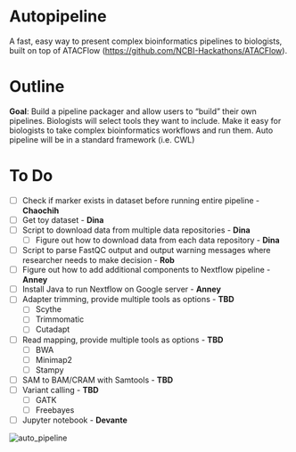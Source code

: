 # Autopipeline
A fast, easy way to present complex bioinformatics pipelines to biologists, built on top of ATACFlow (https://github.com/NCBI-Hackathons/ATACFlow).

# Outline
**Goal**: Build a pipeline packager and allow users to “build” their own pipelines. Biologists will select tools they want to include. Make it easy for biologists to take complex bioinformatics workflows and run them. Auto pipeline will be in a standard framework (i.e. CWL)

# To Do
- [ ] Check if marker exists in dataset before running entire pipeline - **Chaochih**
- [ ] Get toy dataset - **Dina**
- [ ] Script to download data from multiple data repositories - **Dina**
    - [ ] Figure out how to download data from each data repository - **Dina**
- [ ] Script to parse FastQC output and output warning messages where researcher needs to make decision - **Rob**
- [ ] Figure out how to add additional components to Nextflow pipeline - **Anney**
- [ ] Install Java to run Nextflow on Google server - **Anney**
- [ ] Adapter trimming, provide multiple tools as options - **TBD**
    - [ ] Scythe
    - [ ] Trimmomatic
    - [ ] Cutadapt
- [ ] Read mapping, provide multiple tools as options - **TBD**
    - [ ] BWA
    - [ ] Minimap2
    - [ ] Stampy
- [ ] SAM to BAM/CRAM with Samtools - **TBD**
- [ ] Variant calling - **TBD**
    - [ ] GATK
    - [ ] Freebayes
- [ ] Jupyter notebook - **Devante**

![auto_pipeline](https://user-images.githubusercontent.com/29574436/43094530-38ad445e-8e81-11e8-8d79-653be0fcd6b7.png)

